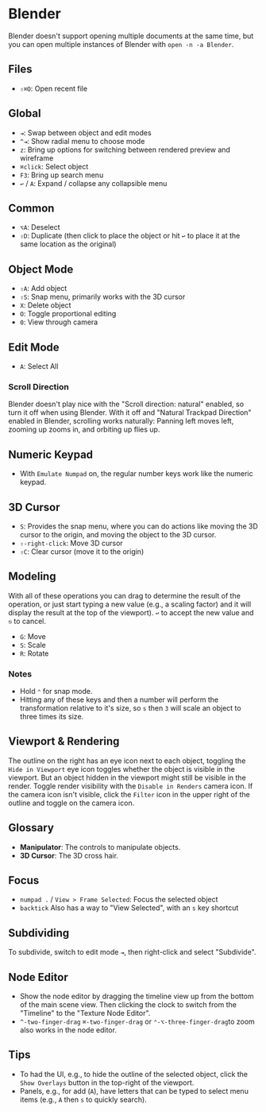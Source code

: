 # Blender

Blender doesn't support opening multiple documents at the same time, but you can open multiple instances of Blender with `open -n -a Blender`.

## Files

- `⇧⌘O`: Open recent file

## Global

- `⇥`: Swap between object and edit modes
- `^⇥`: Show radial menu to choose mode
- `z`: Bring up options for switching between rendered preview and wireframe
- `⌘click`: Select object
- `F3`: Bring up search menu
- `↩` / `A`: Expand / collapse any collapsible menu

## Common

- `⌥A`: Deselect
- `⇧D`: Duplicate (then click to place the object or hit `↩` to place it at the same location as the original)

## Object Mode

- `⇧A`: Add object
- `⇧S`: Snap menu, primarily works with the 3D cursor
- `X`: Delete object
- `O`: Toggle proportional editing
- `0`: View through camera

## Edit Mode

- `A`: Select All

### Scroll Direction

Blender doesn't play nice with the "Scroll direction: natural" enabled, so turn it off when using Blender. With it off and "Natural Trackpad Direction" enabled in Blender, scrolling works naturally: Panning left moves left, zooming up zooms in, and orbiting up flies up.

## Numeric Keypad

- With `Emulate Numpad` on, the regular number keys work like the numeric keypad.

## 3D Cursor

- `S`: Provides the snap menu, where you can do actions like moving the 3D cursor to the origin, and moving the object to the 3D cursor.
- `⇧-right-click`: Move 3D cursor
- `⇧C`: Clear cursor (move it to the origin)

## Modeling

With all of these operations you can drag to determine the result of the operation, or just start typing a new value (e.g., a scaling factor) and it will display the result at the top of the viewport). `↩` to accept the new value and `⎋` to cancel.

- `G`: Move
- `S`: Scale
- `R`: Rotate

### Notes

- Hold `⌃` for snap mode.
- Hitting any of these keys and then a number will perform the transformation relative to it's size, so `s` then `3` will scale an object to three times its size.

## Viewport & Rendering

The outline on the right has an eye icon next to each object, toggling the `Hide in Viewport` eye icon toggles whether the object is visible in the viewport. But an object hidden in the viewport might still be visible in the render. Toggle render visibility with the `Disable in Renders` camera icon. If the camera icon isn't visible, click the `Filter` icon in the upper right of the outline and toggle on the camera icon.

## Glossary

- **Manipulator**: The controls to manipulate objects.
- **3D Cursor**: The 3D cross hair.

## Focus

- `numpad .` / `View > Frame Selected`: Focus the selected object
- `backtick` Also has a way to "View Selected", with an `s` key shortcut

## Subdividing

To subdivide, switch to edit mode `⇥`, then right-click and select "Subdivide".

## Node Editor

- Show the node editor by dragging the timeline view up from the bottom of the main scene view. Then clicking the clock to switch from the "Timeline" to the "Texture Node Editor".
- `^-two-finger-drag` `⌘-two-finger-drag` or `⌃-⌥-three-finger-drag`to zoom also works in the node editor.

## Tips

- To had the UI, e.g., to hide the outline of the selected object, click the `Show Overlays` button in the top-right of the viewport.
- Panels, e.g., for add (`A`), have letters that can be typed to select menu items (e.g., `A` then `s` to quickly search).
